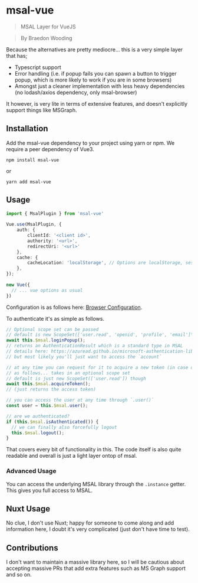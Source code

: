 # msal-vue

> MSAL Layer for VueJS

> By Braedon Wooding

Because the alternatives are pretty mediocre... this is a very simple layer that has;
- Typescript support
- Error handling (i.e. if popup fails you can spawn a button to trigger popup, which is more likely to work if you are in some browsers)
- Amongst just a cleaner implementation with less heavy dependencies (no lodash/axios dependency, only msal-browser)

It however, is very lite in terms of extensive features, and doesn't explicitly support things like MSGraph.

## Installation

Add the msal-vue dependency to your project using yarn or npm.  We require a peer dependency of Vue3.

```
npm install msal-vue
```

or

```
yarn add msal-vue
```

## Usage

```ts
import { MsalPlugin } from 'msal-vue'
 
Vue.use(MsalPlugin, {
    auth: {
        clientId: '<client id>',
        authority: '<url>',
        redirectUri: '<url>'
    },
    cache: {
        cacheLocation: 'localStorage', // Options are localStorage, sessionStorage, memoryStorage
    },
});
 
new Vue({
  // ... vue options as usual
})
```

Configuration is as follows here: [Browser Configuration](https://azuread.github.io/microsoft-authentication-library-for-js/ref/modules/_azure_msal_browser.html#browserconfiguration).

To authenticate it's as simple as follows.

```ts
// Optional scope set can be passed
// default is new ScopeSet(['user.read', 'openid', 'profile', 'email']\
await this.$msal.loginPopup();
// returns an AuthenticationResult which is a standard type in MSAL
// details here: https://azuread.github.io/microsoft-authentication-library-for-js/ref/modules/_azure_msal_common.html#authenticationresult
// but most likely you'll just want to access the `account`

// at any time you can request for it to acquire a new token (in case of 401's)
// as follows... takes in an optional scope set
// default is just new ScopeSet(['user.read']) though
await this.$msal.acquireToken();
// (just returns the access token)

// you can access the user at any time through `.user()`
const user = this.$msal.user();

// are we authenticated?
if (this.$msal.isAuthenticated()) {
  // we can finally also forcefully logout
  this.$msal.logout();
}
```

That covers every bit of functionality in this.  The code itself is also quite readable and overall is just a light layer ontop of msal.

### Advanced Usage

You can access the underlying MSAL library through the `.instance` getter.  This gives you full access to MSAL.

## Nuxt Usage

No clue, I don't use Nuxt; happy for someone to come along and add information here, I doubt it's very complicated (just don't have time to test).

## Contributions

I don't want to maintain a massive library here, so I will be cautious about accepting massive PRs that add extra features such as MS Graph support and so on.
